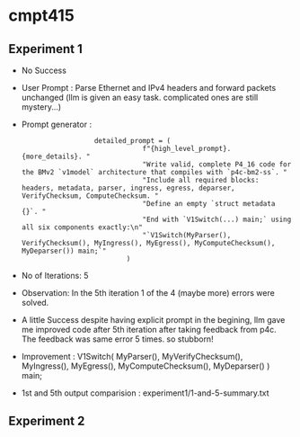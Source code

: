 # cmpt415

## Experiment 1 
- No Success
- User Prompt : Parse Ethernet and IPv4 headers and forward packets unchanged (llm is given an easy task. complicated ones are still mystery...)
- Prompt generator :  

                        detailed_prompt = (
                                    f"{high_level_prompt}. {more_details}. "
                                    "Write valid, complete P4_16 code for the BMv2 `v1model` architecture that compiles with `p4c-bm2-ss`. "
                                    "Include all required blocks: headers, metadata, parser, ingress, egress, deparser, VerifyChecksum, ComputeChecksum. "
                                    "Define an empty `struct metadata {}`. "
                                    "End with `V1Switch(...) main;` using all six components exactly:\n"
                                    "`V1Switch(MyParser(), VerifyChecksum(), MyIngress(), MyEgress(), MyComputeChecksum(), MyDeparser()) main;`"
                                )

- No of Iterations: 5 

- Observation: In the 5th iteration 1 of the 4 (maybe more) errors were solved.
- A little Success despite having explicit prompt in the begining, llm gave me improved code after 5th iteration after taking feedback from p4c. The feedback was  same error 5 times. so stubborn!

- Improvement : 
                V1Switch(
                    MyParser(),
                    MyVerifyChecksum(),
                    MyIngress(),
                    MyEgress(),
                    MyComputeChecksum(),
                    MyDeparser()
                ) main;

- 1st and 5th output comparision :  experiment1/1-and-5-summary.txt


## Experiment 2 
